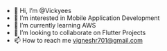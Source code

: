 - 👋 Hi, I’m @Vickyees
- 👀 I’m interested in Mobile Application Development
- 🌱 I’m currently learning AWS
- 💞️ I’m looking to collaborate on Flutter Projects
- 📫 How to reach me vigneshr701@gmail.com

<!---
Vickyees/Vickyees is a ✨ special ✨ repository because its `README.md` (this file) appears on your GitHub profile.
You can click the Preview link to take a look at your changes.
--->
